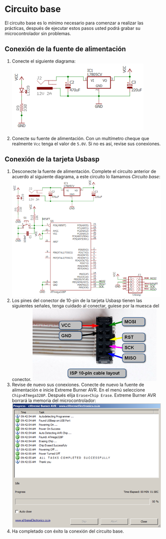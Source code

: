 # Circuito base
El circuito base es lo mínimo necesario para comenzar a realizar las prácticas, después de ejecutar estos pasos usted podrá grabar su microcontrolador sin problemas.

## Conexión de la fuente de alimentación
1. Conecte el siguiente diagrama:
![Circuito de alimentación](/images/sourceCircuit.png)

2. Conecte su fuente de alimentación. Con un multímetro cheque que realmente `Vcc` tenga el valor de `5.0V`. Si no es así, revise sus conexiones.

## Conexión de la tarjeta Usbasp
1. Desconecte la fuente de alimentación. Complete el circuito anterior de acuerdo al siguiente diagrama, a este circuito lo llamamos _Circuito base_:
![Circuito base](/images/baseCircuit.png)
2. Los pines del conector de 10-pin de la tarjeta Usbasp tienen las siguientes señales, tenga cuidado al conectar, guíese por la muesca del conector.
![Descripción de pines](/images/usbaspPinout.png)
3. Revise de nuevo sus conexiones. Conecte de nuevo la fuente de alimentación e inicie Extreme Burner AVR. En el menú seleccione `Chip>ATmega328P`. Después elija `Erase>Chip Erase`. Extreme Burner AVR borrará la memoria del microcontrolador:
![Borrado con éxito](/images/eraseSucces.png)
4. Ha completado con éxito la conexión del circuito base.
